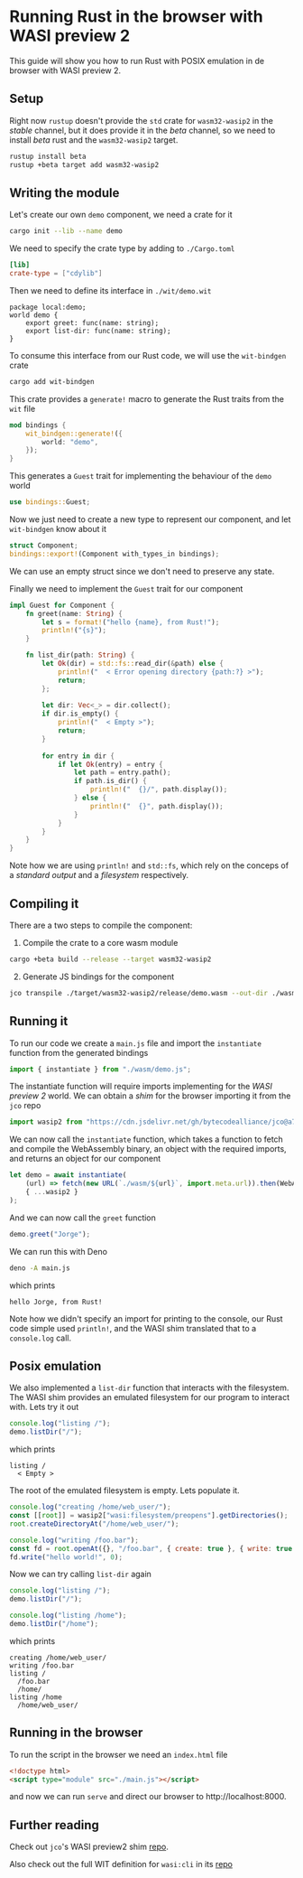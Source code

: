# Running Rust in the browser with WASI preview 2

This guide will show you how to run Rust with POSIX emulation in de browser with WASI preview 2.

## Setup

Right now `rustup` doesn't provide the `std` crate for `wasm32-wasip2` in the _stable_ channel, but it does provide it in the _beta_ channel, so we need to install _beta_ rust and the `wasm32-wasip2` target.

```bash
rustup install beta
rustup +beta target add wasm32-wasip2
```

## Writing the module

Let's create our own `demo` component, we need a crate for it
```bash
cargo init --lib --name demo
```

We need to specify the crate type by adding to `./Cargo.toml`
```toml
[lib]
crate-type = ["cdylib"]
```

Then we need to define its interface in `./wit/demo.wit`
```wit
package local:demo;
world demo {
    export greet: func(name: string);
    export list-dir: func(name: string);
}
```

To consume this interface from our Rust code, we will use the `wit-bindgen` crate
```bash
cargo add wit-bindgen
```

This crate provides a `generate!` macro to generate the Rust traits from the `wit` file
```rust
mod bindings {
    wit_bindgen::generate!({
        world: "demo",
    });
}
```

This generates a `Guest` trait for implementing the behaviour of the `demo` world
```rust
use bindings::Guest;
```

Now we just need to create a new type to represent our component, and let `wit-bindgen` know about it
```rust
struct Component;
bindings::export!(Component with_types_in bindings);
```

We can use an empty struct since we don't need to preserve any state.

Finally we need to implement the `Guest` trait for our component
```rust
impl Guest for Component {
    fn greet(name: String) {
        let s = format!("hello {name}, from Rust!");
        println!("{s}");
    }

    fn list_dir(path: String) {
        let Ok(dir) = std::fs::read_dir(&path) else {
            println!("  < Error opening directory {path:?} >");
            return;
        };
        
        let dir: Vec<_> = dir.collect();
        if dir.is_empty() {
            println!("  < Empty >");
            return;
        }
        
        for entry in dir {
            if let Ok(entry) = entry {
                let path = entry.path();
                if path.is_dir() {
                    println!("  {}/", path.display());
                } else {
                    println!("  {}", path.display());
                }
            }
        }
    }
}
```

Note how we are using `println!` and `std::fs`, which rely on the conceps of a _standard output_ and a _filesystem_ respectively.

## Compiling it

There are a two steps to compile the component:

1. Compile the crate to a core wasm module
```bash
cargo +beta build --release --target wasm32-wasip2
```

2. Generate JS bindings for the component
```bash
jco transpile ./target/wasm32-wasip2/release/demo.wasm --out-dir ./wasm/ --instantiation
```

## Running it

To run our code we create a `main.js` file and import the `instantiate` function from the generated bindings
```js
import { instantiate } from "./wasm/demo.js";
```

The instantiate function will require imports implementing for the _WASI preview 2_ world.
We can obtain a _shim_ for the browser importing it from the `jco` repo
```js
import wasip2 from "https://cdn.jsdelivr.net/gh/bytecodealliance/jco@a72d4b38/packages/preview2-shim/lib/browser/wasip2.js";
```

We can now call the `instantiate` function, which takes a function to fetch and compile the WebAssembly binary, an object with the required imports, and returns an object for our component
```js
let demo = await instantiate(
    (url) => fetch(new URL(`./wasm/${url}`, import.meta.url)).then(WebAssembly.compileStreaming),
    { ...wasip2 }
);
```

And we can now call the `greet` function
```js
demo.greet("Jorge");
```

We can run this with Deno
```bash
deno -A main.js
```

which prints
```
hello Jorge, from Rust!
```

Note how we didn't specify an import for printing to the console, our Rust code simple used `println!`, and the WASI shim translated that to a `console.log` call.

## Posix emulation

We also implemented a `list-dir` function that interacts with the filesystem.
The WASI shim provides an emulated filesystem for our program to interact with.
Lets try it out
```js
console.log("listing /");
demo.listDir("/");
```

which prints
```
listing /
  < Empty >
```

The root of the emulated filesystem is empty.
Lets populate it.

```js
console.log("creating /home/web_user/");
const [[root]] = wasip2["wasi:filesystem/preopens"].getDirectories();
root.createDirectoryAt("/home/web_user/");

console.log("writing /foo.bar");
const fd = root.openAt({}, "/foo.bar", { create: true }, { write: true });
fd.write("hello world!", 0);
```

Now we can try calling `list-dir` again
```js
console.log("listing /");
demo.listDir("/");

console.log("listing /home");
demo.listDir("/home");
```

which prints
```
creating /home/web_user/
writing /foo.bar
listing /
  /foo.bar
  /home/
listing /home
  /home/web_user/
```

## Running in the browser

To run the script in the browser we need an `index.html` file
```html
<!doctype html>
<script type="module" src="./main.js"></script>
```

and now we can run `serve` and direct our browser to http://localhost:8000.

## Further reading

Check out `jco`'s WASI preview2 shim [repo](https://github.com/bytecodealliance/jco/tree/main/packages/preview2-shim).

Also check out the full WIT definition for `wasi:cli` in its [repo](https://github.com/WebAssembly/wasi-cli/blob/main/command.md)